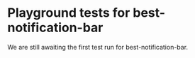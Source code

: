 # Playground tests for best-notification-bar
We are still awaiting the first test run for best-notification-bar.
